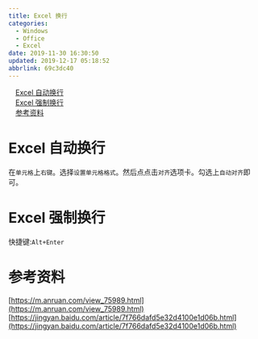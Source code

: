 ```yaml
---
title: Excel 换行
categories: 
  - Windows
  - Office
  - Excel
date: 2019-11-30 16:30:50
updated: 2019-12-17 05:18:52
abbrlink: 69c3dc40
---
```

<div id='my_toc'><a href="/blog/69c3dc40/#Excel-自动换行" class="header_1">Excel 自动换行</a>&nbsp;<br><a href="/blog/69c3dc40/#Excel-强制换行" class="header_1">Excel 强制换行</a>&nbsp;<br><a href="/blog/69c3dc40/#参考资料" class="header_1">参考资料</a>&nbsp;<br></div>
<style>.header_1{margin-left: 1em;}.header_2{margin-left: 2em;}.header_3{margin-left: 3em;}.header_4{margin-left: 4em;}.header_5{margin-left: 5em;}.header_6{margin-left: 6em;}</style>
<!--more-->
<script>if (navigator.platform.search('arm')==-1){document.getElementById('my_toc').style.display = 'none';}var e,p = document.getElementsByTagName('p');while (p.length>0) {e = p[0];e.parentElement.removeChild(e);}</script>

<!--end-->
# Excel 自动换行
在`单元格`上`右键`。选择`设置单元格格式`。然后点点击`对齐`选项卡。勾选上`自动对齐`即可。
# Excel 强制换行
快捷键:`Alt+Enter`
# 参考资料
[https://m.anruan.com/view_75989.html](https://m.anruan.com/view_75989.html)
[https://jingyan.baidu.com/article/7f766dafd5e32d4100e1d06b.html](https://jingyan.baidu.com/article/7f766dafd5e32d4100e1d06b.html)
